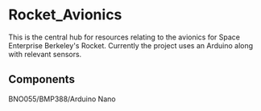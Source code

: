 # Rocket_Avionics
This is the central hub for resources relating to the avionics for Space Enterprise Berkeley's Rocket.
Currently the project uses an Arduino along with relevant sensors.

Components
-------
BNO055/BMP388/Arduino Nano




